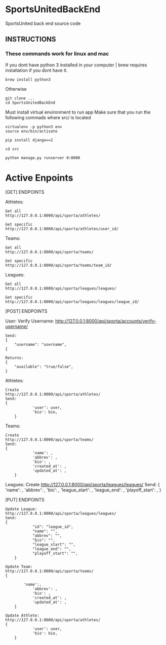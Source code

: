 # SportsUnitedBackEnd
SportsUnited back end source code 

## INSTRUCTIONS
### These commands work for linux and mac

If you dont have python 3 installed in your computer | brew requires installation if you dont have it.
	
	brew install python3

Otherwise

	git clone ...
	cd SportsUnitedBackEnd

Must install virtual environment to run app
Make sure that you run the following commads where src/ is located

	virtualenv -p python3 env
	source env/bin/activate

	pip install django==2

	cd src

	python manage.py runserver 0:8000
	
# Active Enpoints
[GET] ENDPOINTS

Athletes:

	Get all
	http://127.0.0.1:8000/api/sporta/athletes/

	Get specific
	http://127.0.0.1:8000/api/sporta/athletes/user_id/

Teams:

	Get all
	http://127.0.0.1:8000/api/sporta/teams/

	Get specific
	http://127.0.0.1:8000/api/sporta/teams/team_id/

Leagues:

	Get all
	http://127.0.0.1:8000/api/sporta/leagues/leagues/

	Get specific
	http://127.0.0.1:8000/api/sporta/leagues/leagues/league_id/

[POST] ENDPOINTS

User:
	Verify Username:
	http://127.0.0.1:8000/api/sporta/accounts/verify-username/

	Send:
	{
		"username": "username",
	{

	Returns:
	{
		"available": "true/false",
	}


Athletes:

	Create
	http://127.0.0.1:8000/api/sporta/athletes/
	Send:
	{
            	'user': user,
            	'bio': bio,
        }

Teams:

	Create
	http://127.0.0.1:8000/api/sporta/teams/
	Send:
	{
            	'name': ,
            	'abbrev': ,
            	'bio': ,
            	'created_at': ,
            	'updated_at': ,
        }
Leagues:
	Create
	http://127.0.0.1:8000/api/sporta/leagues/leagues/
	Send:
	{
            	'name': ,
            	'abbrev': ,
            	'bio': ,
            	'league_start': ,
            	'league_end': ,
            	'playoff_start': ,
        }

[PUT] ENDPOINTS

	Update League:
	http://127.0.0.1:8000/api/sporta/leagues/leagues/
	Send:
	{
            	"id": "league_id",
            	"name": "",
            	"abbrev": "",
            	"bio": "",
            	"league_start": "",
            	"league_end": "",
            	"playoff_start": "",
        }

	Update Team:
	http://127.0.0.1:8000/api/sporta/teams/
	{
	
        	'name':,
            	'abbrev': ,
            	'bio': ,
            	'created_at': ,
            	'updated_at': ,
        }

	Update Athlete:
	http://127.0.0.1:8000/api/sporta/athletes/
	{
            	'user': user,
            	'bio': bio,
        }


